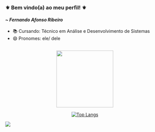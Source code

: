### ⚜ Bem vindo(a) ao meu perfil! ⚜
#### ~ *Fernando* *Afonso* *Ribeiro*

- 📚 Cursando: Técnico em Análise e Desenvolvimento de Sistemas
- 😄 Pronomes: ele/ dele
##
<div align="center">
  <img height="180em" src="https://github-readme-stats.vercel.app/api?username=ferxribeiro&show_icons=true&theme=dracula&include_all_commits=true&count_private=true"/>

[![Top Langs](https://github-readme-stats.vercel.app/api/top-langs/?username=ferxribeiro&layout=compact)](https://github.com/anuraghazra/github-readme-stats)
</div>
<a href = "mailto:fernando18ribeiro2020@gmail.com"><img src="https://img.shields.io/badge/Gmail-D14836?style=for-the-badge&logo=gmail&logoColor=white" target="_blank"></a>
